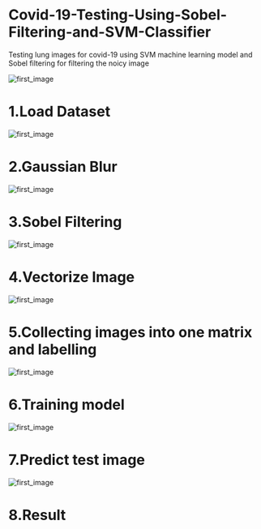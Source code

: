 # Covid-19-Testing-Using-Sobel-Filtering-and-SVM-Classifier
Testing lung images for covid-19 using SVM machine learning model and Sobel filtering for filtering the noicy image

![first_image](/images/presentation/1.png)
<h1>1.Load Dataset</h1>

![first_image](/images/presentation/3.png)
<h1>2.Gaussian Blur</h1>

![first_image](/images/presentation/5.png)
<h1>3.Sobel Filtering</h1>

![first_image](/images/presentation/6.png)
<h1>4.Vectorize Image</h1>

![first_image](/images/presentation/4.png)
<h1>5.Collecting images into one matrix and labelling</h1>

![first_image](/images/presentation/2.png)
<h1>6.Training model</h1>

![first_image](/images/presentation/7.png)
<h1>7.Predict test image</h1>

![first_image](/images/presentation/8.png)
<h1>8.Result</h1>
